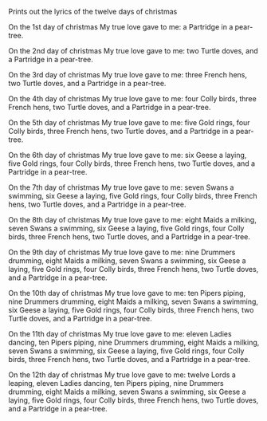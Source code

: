 Prints out the lyrics of the twelve days of christmas

On the 1st day of christmas
My true love gave to me:
a Partridge in a pear-tree.


On the 2nd day of christmas
My true love gave to me:
two Turtle doves, and
a Partridge in a pear-tree.


On the 3rd day of christmas
My true love gave to me:
three French hens,
two Turtle doves, and
a Partridge in a pear-tree.


On the 4th day of christmas
My true love gave to me:
four Colly birds,
three French hens,
two Turtle doves, and
a Partridge in a pear-tree.


On the 5th day of christmas
My true love gave to me:
five Gold rings,
four Colly birds,
three French hens,
two Turtle doves, and
a Partridge in a pear-tree.


On the 6th day of christmas
My true love gave to me:
six Geese a laying,
five Gold rings,
four Colly birds,
three French hens,
two Turtle doves, and
a Partridge in a pear-tree.


On the 7th day of christmas
My true love gave to me:
seven Swans a swimming,
six Geese a laying,
five Gold rings,
four Colly birds,
three French hens,
two Turtle doves, and
a Partridge in a pear-tree.


On the 8th day of christmas
My true love gave to me:
eight Maids a milking,
seven Swans a swimming,
six Geese a laying,
five Gold rings,
four Colly birds,
three French hens,
two Turtle doves, and
a Partridge in a pear-tree.


On the 9th day of christmas
My true love gave to me:
nine Drummers drumming,
eight Maids a milking,
seven Swans a swimming,
six Geese a laying,
five Gold rings,
four Colly birds,
three French hens,
two Turtle doves, and
a Partridge in a pear-tree.


On the 10th day of christmas
My true love gave to me:
ten Pipers piping,
nine Drummers drumming,
eight Maids a milking,
seven Swans a swimming,
six Geese a laying,
five Gold rings,
four Colly birds,
three French hens,
two Turtle doves, and
a Partridge in a pear-tree.


On the 11th day of christmas
My true love gave to me:
eleven Ladies dancing,
ten Pipers piping,
nine Drummers drumming,
eight Maids a milking,
seven Swans a swimming,
six Geese a laying,
five Gold rings,
four Colly birds,
three French hens,
two Turtle doves, and
a Partridge in a pear-tree.


On the 12th day of christmas
My true love gave to me:
twelve Lords a leaping,
eleven Ladies dancing,
ten Pipers piping,
nine Drummers drumming,
eight Maids a milking,
seven Swans a swimming,
six Geese a laying,
five Gold rings,
four Colly birds,
three French hens,
two Turtle doves, and
a Partridge in a pear-tree.
